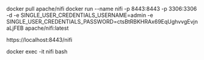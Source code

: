 docker pull apache/nifi
docker run --name nifi -p 8443:8443 -p 3306:3306 -d -e SINGLE_USER_CREDENTIALS_USERNAME=admin -e SINGLE_USER_CREDENTIALS_PASSWORD=ctsBtRBKHRAx69EqUghvvgEvjnaLjFEB apache/nifi:latest

https://localhost:8443/nifi

docker exec -it nifi bash   